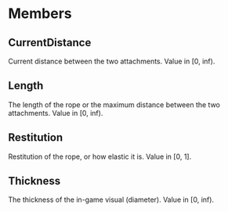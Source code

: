 # Members

## CurrentDistance
Current distance between the two attachments. Value in [0, inf).

## Length
The length of the rope or the maximum distance between the two attachments. Value in [0, inf).

## Restitution
Restitution of the rope, or how elastic it is. Value in [0, 1].

## Thickness
The thickness of the in-game visual (diameter). Value in [0, inf).